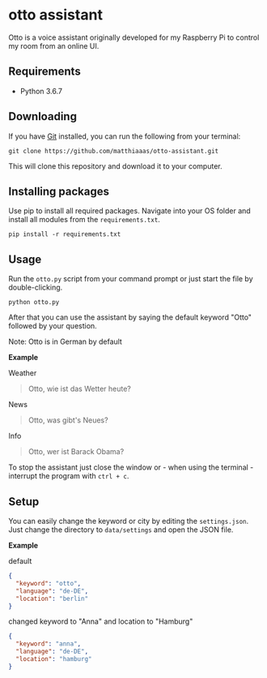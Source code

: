 # otto assistant

Otto is a voice assistant originally developed for my Raspberry Pi to control my room from an online UI.

## Requirements

- Python 3.6.7

## Downloading

If you have [Git](https://git-scm.com/) installed, you can run the following from your terminal:

```
git clone https://github.com/matthiaaas/otto-assistant.git
```

This will clone this repository and download it to your computer.

## Installing packages

Use pip to install all required packages.
Navigate into your OS folder and install all modules from the `requirements.txt`.

```
pip install -r requirements.txt
```

## Usage

Run the `otto.py` script from your command prompt or just start the file by double-clicking.

```
python otto.py
```

After that you can use the assistant by saying the default keyword "Otto" followed by your question.

Note: Otto is in German by default

**Example**

Weather
> Otto, wie ist das Wetter heute?

News
> Otto, was gibt's Neues?

Info
> Otto, wer ist Barack Obama?

To stop the assistant just close the window or - when using the terminal - interrupt the program with `ctrl + c`.

## Setup

You can easily change the keyword or city by editing the `settings.json`.
Just change the directory to `data/settings` and open the JSON file.

**Example**

default
```json
{
  "keyword": "otto",
  "language": "de-DE",
  "location": "berlin"
}
```

changed keyword to "Anna" and location to "Hamburg"
```json
{
  "keyword": "anna",
  "language": "de-DE",
  "location": "hamburg"
}
```
